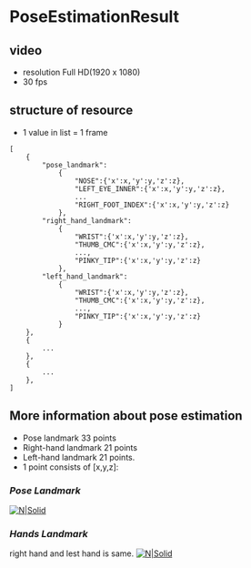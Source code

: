 # PoseEstimationResult
## video
- resolution Full HD(1920 x 1080) 
- 30 fps

## structure of resource
- 1 value in list = 1 frame
```
[
    {
        "pose_landmark":
            {
                "NOSE":{'x':x,'y':y,'z':z},
                "LEFT_EYE_INNER":{'x':x,'y':y,'z':z},
                ...
                "RIGHT_FOOT_INDEX":{'x':x,'y':y,'z':z}
            },
        "right_hand_landmark":
            {
                "WRIST":{'x':x,'y':y,'z':z},
                "THUMB_CMC":{'x':x,'y':y,'z':z},
                ...,
                "PINKY_TIP":{'x':x,'y':y,'z':z}
            },
        "left_hand_landmark":
            {
                "WRIST":{'x':x,'y':y,'z':z},
                "THUMB_CMC":{'x':x,'y':y,'z':z},
                ...,
                "PINKY_TIP":{'x':x,'y':y,'z':z}
            }
    },
    {
        ...
    },
    {
        ...
    },
]
```

## More information about pose estimation
- Pose landmark 33 points
- Right-hand landmark 21 points 
- Left-hand landmark 21 points.
- 1 point consists of [x,y,z]: 
### _Pose Landmark_

[![N|Solid](https://google.github.io/mediapipe/images/mobile/pose_tracking_full_body_landmarks.png)](https://google.github.io/mediapipe/images/mobile/pose_tracking_full_body_landmarks.png)

### _Hands Landmark_
right hand and lest hand is same. 
[![N|Solid](https://google.github.io/mediapipe/images/mobile/hand_landmarks.png)](https://google.github.io/mediapipe/images/mobile/hand_landmarks.png)